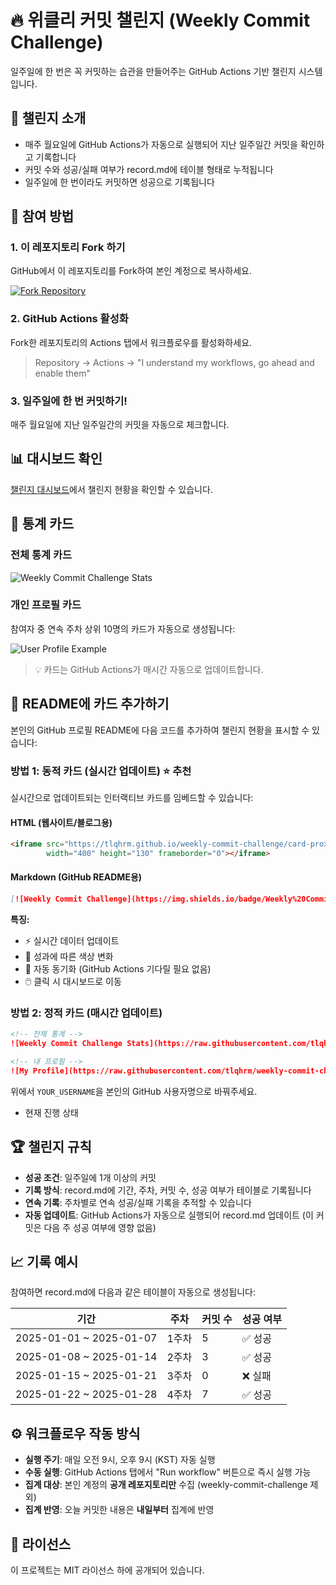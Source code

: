 # 🔥 위클리 커밋 챌린지 (Weekly Commit Challenge)

일주일에 한 번은 꼭 커밋하는 습관을 만들어주는 GitHub Actions 기반 챌린지 시스템입니다.

## 🎯 챌린지 소개

- 매주 월요일에 GitHub Actions가 자동으로 실행되어 지난 일주일간 커밋을 확인하고 기록합니다
- 커밋 수와 성공/실패 여부가 record.md에 테이블 형태로 누적됩니다
- 일주일에 한 번이라도 커밋하면 성공으로 기록됩니다

## 🚀 참여 방법

### 1. 이 레포지토리 Fork 하기
GitHub에서 이 레포지토리를 Fork하여 본인 계정으로 복사하세요.

[![Fork Repository](https://img.shields.io/badge/Fork-Repository-brightgreen?style=for-the-badge&logo=github)](https://github.com/tlqhrm/weekly-commit-challenge/fork)

### 2. GitHub Actions 활성화
Fork한 레포지토리의 Actions 탭에서 워크플로우를 활성화하세요.
> Repository → Actions → "I understand my workflows, go ahead and enable them"

### 3. 일주일에 한 번 커밋하기!
매주 월요일에 지난 일주일간의 커밋을 자동으로 체크합니다. 

## 📊 대시보드 확인
[챌린지 대시보드](https://tlqhrm.github.io/weekly-commit-challenge/)에서 챌린지 현황을 확인할 수 있습니다.

## 🎨 통계 카드

### 전체 통계 카드
![Weekly Commit Challenge Stats](https://raw.githubusercontent.com/tlqhrm/weekly-commit-challenge/master/cards/overall-stats.svg)

### 개인 프로필 카드
참여자 중 연속 주차 상위 10명의 카드가 자동으로 생성됩니다:

![User Profile Example](https://raw.githubusercontent.com/tlqhrm/weekly-commit-challenge/master/cards/user-tlqhrm.svg)

> 💡 카드는 GitHub Actions가 매시간 자동으로 업데이트합니다.

## 📝 README에 카드 추가하기

본인의 GitHub 프로필 README에 다음 코드를 추가하여 챌린지 현황을 표시할 수 있습니다:

### 방법 1: 동적 카드 (실시간 업데이트) ⭐ 추천
실시간으로 업데이트되는 인터랙티브 카드를 임베드할 수 있습니다:

#### HTML (웹사이트/블로그용)
```html
<iframe src="https://tlqhrm.github.io/weekly-commit-challenge/card-proxy.html?username=YOUR_USERNAME" 
        width="400" height="130" frameborder="0"></iframe>
```

#### Markdown (GitHub README용)
```markdown
[![Weekly Commit Challenge](https://img.shields.io/badge/Weekly%20Commit%20Challenge-Click%20to%20View-blue)](https://tlqhrm.github.io/weekly-commit-challenge/card-proxy.html?username=YOUR_USERNAME)
```

**특징:**
- ⚡ 실시간 데이터 업데이트 
- 🎨 성과에 따른 색상 변화
- 🔄 자동 동기화 (GitHub Actions 기다릴 필요 없음)
- 🖱️ 클릭 시 대시보드로 이동

### 방법 2: 정적 카드 (매시간 업데이트)
```markdown
<!-- 전체 통계 -->
![Weekly Commit Challenge Stats](https://raw.githubusercontent.com/tlqhrm/weekly-commit-challenge/master/cards/overall-stats.svg)

<!-- 내 프로필 -->
![My Profile](https://raw.githubusercontent.com/tlqhrm/weekly-commit-challenge/master/cards/user-YOUR_USERNAME.svg)
```

위에서 `YOUR_USERNAME`을 본인의 GitHub 사용자명으로 바꿔주세요.
- 현재 진행 상태


## 🏆 챌린지 규칙

- **성공 조건**: 일주일에 1개 이상의 커밋
- **기록 방식**: record.md에 기간, 주차, 커밋 수, 성공 여부가 테이블로 기록됩니다
- **연속 기록**: 주차별로 연속 성공/실패 기록을 추적할 수 있습니다
- **자동 업데이트**: GitHub Actions가 자동으로 실행되어 record.md 업데이트 (이 커밋은 다음 주 성공 여부에 영향 없음)

## 📈 기록 예시

참여하면 record.md에 다음과 같은 테이블이 자동으로 생성됩니다:

| 기간 | 주차 | 커밋 수 | 성공 여부 |
| --- | --- | --- | --- |
| 2025-01-01 ~ 2025-01-07 | 1주차 | 5 | ✅ 성공 |
| 2025-01-08 ~ 2025-01-14 | 2주차 | 3 | ✅ 성공 |
| 2025-01-15 ~ 2025-01-21 | 3주차 | 0 | ❌ 실패 |
| 2025-01-22 ~ 2025-01-28 | 4주차 | 7 | ✅ 성공 |

## ⚙️ 워크플로우 작동 방식

- **실행 주기**: 매일 오전 9시, 오후 9시 (KST) 자동 실행
- **수동 실행**: GitHub Actions 탭에서 "Run workflow" 버튼으로 즉시 실행 가능
- **집계 대상**: 본인 계정의 **공개 레포지토리만** 수집 (weekly-commit-challenge 제외)
- **집계 반영**: 오늘 커밋한 내용은 **내일부터** 집계에 반영


## 📄 라이선스

이 프로젝트는 MIT 라이선스 하에 공개되어 있습니다.
